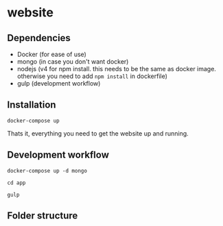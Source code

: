 # website

## Dependencies
- Docker (for ease of use)
- mongo (in case you don't want docker)
- nodejs (v4 for npm install. this needs to be the same as docker image. otherwise you need to add ``npm install`` in dockerfile)
- gulp (development workflow)

## Installation
``docker-compose up``

Thats it, everything you need to get the website up and running.

## Development workflow
``docker-compose up -d mongo``

``cd app``

``gulp``

## Folder structure
